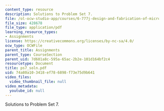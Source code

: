 ```yaml
---
content_type: resource
description: Solutions to Problem Set 7.
file: /ol-ocw-studio-app/courses/6-777j-design-and-fabrication-of-microelectromechanical-devices-spring-2007/74a80a103418ef786898f73e75d9b641_ps7_soln.pdf
file_size: 428678
file_type: application/pdf
learning_resource_types:
- Assignments
license: https://creativecommons.org/licenses/by-nc-sa/4.0/
ocw_type: OCWFile
parent_title: Assignments
parent_type: CourseSection
parent_uid: 7d601a8c-595a-65ac-2b2e-101d164bf2c4
resourcetype: Document
title: ps7_soln.pdf
uid: 74a80a10-3418-ef78-6898-f73e75d9b641
video_files:
  video_thumbnail_file: null
video_metadata:
  youtube_id: null
---
```

Solutions to Problem Set 7.